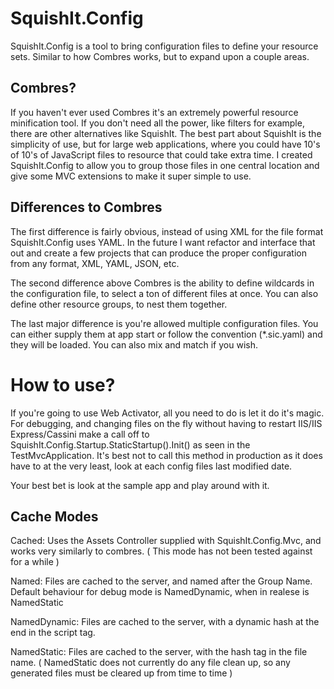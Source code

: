 SquishIt.Config
===============
SquishIt.Config is a tool to bring configuration files to define your resource sets.  Similar to how Combres works, but to expand upon a couple areas.

Combres?
--------
If you haven't ever used Combres it's an extremely powerful resource minification tool.  If you don't need all the power, like filters for example, there are other alternatives like SquishIt.  The best part about SquishIt is the simplicity of use, but for large web applications, where you could have 10's of 10's of JavaScript files to resource that could take extra time.  I created SquishIt.Config to allow you to group those files in one central location and give some MVC extensions to make it super simple to use.

Differences to Combres
----------------------
The first difference is fairly obvious, instead of using XML for the file format SquishIt.Config uses YAML.  In the future I want refactor and interface that out and create a few projects that can produce the proper configuration from any format, XML, YAML, JSON, etc.

The second difference above Combres is the ability to define wildcards in the configuration file, to select a ton of different files at once. You can also define other resource groups, to nest them together.

The last major difference is you're allowed multiple configuration files.  You can either supply them at app start or follow the convention (*.sic.yaml) and they will be loaded.  You can also mix and match if you wish.

How to use?
===========
If you're going to use Web Activator, all you need to do is let it do it's magic.
For debugging, and changing files on the fly without having to restart IIS/IIS Express/Cassini make a call off to SquishIt.Config.Startup.StaticStartup().Init() as seen in the TestMvcApplication.  It's best not to call this method in production as it does have to at the very least, look at each config files last modified date.

Your best bet is look at the sample app and play around with it.

Cache Modes
-----------
Cached: Uses the Assets Controller supplied with SquishIt.Config.Mvc, and works very similarly to combres. ( This mode has not been tested against for a while )

Named: Files are cached to the server, and named after the Group Name.  Default behaviour for debug mode is NamedDynamic, when in realese is NamedStatic

NamedDynamic: Files are cached to the server, with a dynamic hash at the end in the script tag.

NamedStatic: Files are cached to the server, with the hash tag in the file name. ( NamedStatic does not currently do any file clean up, so any generated files must be cleared up from time to time )

